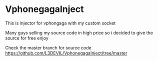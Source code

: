 # VphonegagaInject
This is injector for vphongaga with my custom socket

Many guys selling my source code in high price so i decided to give the source for free enjoy

Check the master branch for source code
https://github.com/L3DEVIL/VphonegagaInject/tree/master
